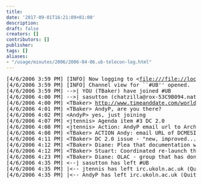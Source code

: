 ```yaml
---
title: 
date: '2017-09-01T16:21:09+01:00'
description: 
draft: false
creators: []
contributors: []
publisher: 
tags: []
aliases:
- "/usage/minutes/2006/2006-04-06.ub-telecon-log.html"
---
```


<pre>
[4/6/2006 3:59 PM] [INFO] Now logging to &lt;<a href="file:///file://localhost/e:/u/folders/2006-01-26.ubcall.log&amp;gt">file:///file://localhost/e:/u/folders/2006-01-26.ubcall.log&amp;gt</a>;.
[4/6/2006 3:59 PM] [INFO] Channel view for ``#UB'' opened.
[4/6/2006 3:59 PM] --&gt;| YOU (TBaker) have joined #UB
[4/6/2006 4:00 PM] --&gt;| sasutton (chatzilla@rox-53C9B094.nat.washington.edu) has joined #UB
[4/6/2006 4:00 PM] &lt;TBaker&gt; <a href="http://www.timeanddate.com/worldclock/">http://www.timeanddate.com/worldclock/</a>
[4/6/2006 4:01 PM] &lt;TBaker&gt; AndyP, are you there?
[4/6/2006 4:02 PM] &lt;AndyP&gt; yes, just joining
[4/6/2006 4:07 PM] &lt;jtennis&gt; Agenda item #3 DC 2.0
[4/6/2006 4:08 PM] &lt;jtennis&gt; Action: AndyP email url to Architecture WG
[4/6/2006 4:08 PM] &lt;TBaker&gt; ACTION Andy: email URL of DCMESINDCTERMS to dc-architecture
[4/6/2006 4:11 PM] &lt;TBaker&gt; DC 2.0 issue - "new, improved..."
[4/6/2006 4:12 PM] &lt;TBaker&gt; Diane: Plea that documentation would need to reflect this. Upgrade of documentation would be big part of that.
[4/6/2006 4:12 PM] &lt;TBaker&gt; Stuart: Coordinated re-launch that can grab people's attention.
[4/6/2006 4:23 PM] &lt;TBaker&gt; Diane: OLAC - group that has done group consensus and want to have it registered, ready to submit.
[4/6/2006 4:35 PM] &lt;--| sasutton has left #UB
[4/6/2006 4:35 PM] |&lt;-- jtennis has left irc.ukoln.ac.uk (Quit: jtennis has no reason)
[4/6/2006 4:35 PM] |&lt;-- AndyP has left irc.ukoln.ac.uk (Quit: Chatzilla 0.9.70 [Firefox 1.5.0.1/2006011112])
</pre>
